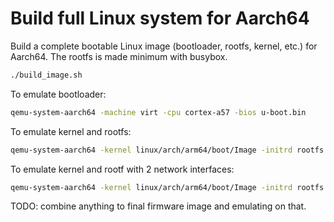# Build full Linux system for Aarch64

Build a complete bootable Linux image (bootloader, rootfs, kernel, etc.) for Aarch64. The rootfs is made minimum with busybox.

```bash
./build_image.sh
```

To emulate bootloader:

```bash
qemu-system-aarch64 -machine virt -cpu cortex-a57 -bios u-boot.bin
```

To emulate kernel and rootfs:

```bash
qemu-system-aarch64 -kernel linux/arch/arm64/boot/Image -initrd rootfs.cpio.gz -machine virt -cpu cortex-a53 -m 1G -nographic -append "root=/dev/mem"
```

To emulate kernel and rootf with 2 network interfaces:

```bash
qemu-system-aarch64 -kernel linux/arch/arm64/boot/Image -initrd rootfs.cpio.gz -machine virt -cpu cortex-a53 -m 1G -nographic -append "root=/dev/mem" -netdev user,id=mynet0,hostfwd=tcp::8080-:80 -device e1000,netdev=mynet0 -net nic,macaddr=52:54:aa:12:35:02,model=virtio
```

TODO: combine anything to final firmware image and emulating on that.
